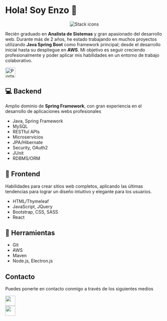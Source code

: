# Hola! Soy Enzo 👋

<p align="middle">
    <img src="https://skillicons.dev/icons?i=java,spring,mysql,html,css,js,nodejs,react,bootstrap,jquery,git,aws,electron&theme=light" alt="Stack icons"/>
</p>

Recién graduado en **Analista de Sistemas** y gran apasionado del desarrollo web. Durante más de 2 años, he estado trabajando en muchos proyectos utilizando **Java Spring Boot** como framework principal; desde el desarrollo inicial hasta su despliegue en **AWS**.
Mi objetivo es seguir creciendo profesionalmente y poder aplicar mis habilidades en un entorno de trabajo colaborativo.

<a href="https://enzogsierra.github.io/" alt="LinkedIn" target="_blank">
    <img src="https://img.shields.io/badge/portafolio%20personal-0A66C2?style=for-the-badge&logo=github&logoColor=white" style="height: 2rem;" alt="Portafolio personal"/>
</a>

## 💻 Backend

Amplio dominio de **Spring Framework**, con gran experiencia en el desarrollo de aplicaciones webs profesionales

- Java, Spring Framework
- MySQL
- RESTful APIs
- Microservicios
- JPA/Hibernate
- Security, OAuth2
- JUnit
- RDBMS/ORM

## 🎨 Frontend

Habilidades para crear sitios web completos, aplicando las últimas tendencias para lograr un diseño intuitivo y elegante para los usuarios.

- HTML/Thymeleaf
- JavaScript, JQuery
- Bootstrap, CSS, SASS
- React

## 🔨 Herramientas

- Git
- AWS
- Maven
- Node.js, Electron.js


## Contacto

Puedes ponerte en contacto conmigo a través de los siguientes medios

<div>
    <a href="https://www.linkedin.com/in/enzogsierra/" alt="LinkedIn" target="_blank">
        <img src="https://img.shields.io/badge/LinkedIn-0A66C2?style=for-the-badge&logo=linkedin&logoColor=white" style="height: 2rem;"/>
    </a>
</div>

<div>
    <a href="mailto:enzogsierra@gmail.com" alt="Gmail" target="_blank">
        <img src="https://img.shields.io/badge/Gmail-EA4335?style=for-the-badge&logo=gmail&logoColor=white" style="height: 2rem;"/>
    </a>
</div>
